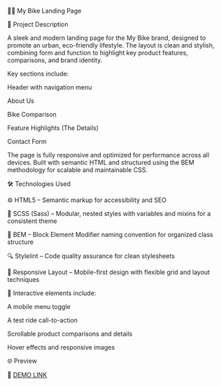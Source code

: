 🚴‍♂️ My Bike Landing Page

📝 Project Description

A sleek and modern landing page for the My Bike brand, designed to promote an urban, eco-friendly lifestyle. The layout is clean and stylish, combining form and function to highlight key product features, comparisons, and brand identity.

Key sections include:

Header with navigation menu

About Us

Bike Comparison

Feature Highlights (The Details)

Contact Form

The page is fully responsive and optimized for performance across all devices. Built with semantic HTML and structured using the BEM methodology for scalable and maintainable CSS.

🛠️ Technologies Used

⚙️ HTML5 – Semantic markup for accessibility and SEO

🎨 SCSS (Sass) – Modular, nested styles with variables and mixins for a consistent theme

🧱 BEM – Block Element Modifier naming convention for organized class structure

🔍 Stylelint – Code quality assurance for clean stylesheets

📱 Responsive Layout – Mobile-first design with flexible grid and layout techniques

🧩 Interactive elements include:

A mobile menu toggle

A test ride call-to-action

Scrollable product comparisons and details

Hover effects and responsive images

🌐 Preview

🔗 [DEMO LINK](https://vitaliihutsalo.github.io/landing-page/)
